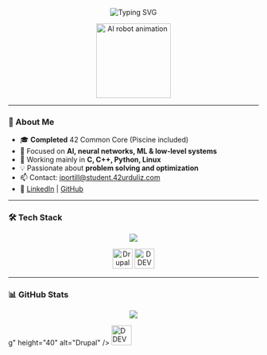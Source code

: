 <p align="center">
    <img src="https://readme-typing-svg.herokuapp.com?font=Fira+Code&size=24&pause=1000&center=true&vCenter=true&width=435&lines=Hi+there!+I'm+Iker+%F0%9F%91%8B;AI+focused+developer+from+Bilbao;42+Urduliz+graduate+%F0%9F%8E%93;C%2C+Python+%26+Low-Level+enthusiast" alt="Typing SVG" />
  </p>
  
  <div align="center">
    <img src="https://raw.githubusercontent.com/kyoz/pixel-art-gif/master/robot.gif" width="150" alt="AI robot animation"/>
  </div>
  
  ---
  
  ### 🧠 About Me
  - 🎓 **Completed** 42 Common Core (Piscine included)
  - 🤖 Focused on **AI, neural networks, ML & low-level systems**
  - 🧰 Working mainly in **C, C++, Python, Linux**
  - 💡 Passionate about **problem solving and optimization**
  - 📫 Contact: iportill@student.42urduliz.com  
  - 🔗 [LinkedIn](https://www.linkedin.com/in/iker-portillo/) | [GitHub](https://github.com/Iportill2)
  
  ---
  
  ### 🛠️ Tech Stack
  <p align="center">
    <img src="https://skillicons.dev/icons?i=c,cpp,python,linux,git,github,vscode,docker,django,postman,html,bootstrap,bash,mysql" />
  </p>
  
  <!-- Iconos adicionales que no están en skillicons -->
  <p align="center">
    <!-- Drupal icon -->
    <img src="https://www.drupal.org/sites/default/files/druplicon-small.png](https://images.seeklogo.com/logo-png/40/1/drupal-logo-png_seeklogo-407543.png" height="40" alt="Drupal" />
    <!-- DDEV icon -->
     <img src="https://www.drupal.org/files/styles/grid-2-2x-square/public/announcements/DDEV.png?itok=6wqhC_DG" height="40" alt="DDEV" />
  </p>
  
  ---
  
  ### 📊 GitHub Stats
  <p align="center">
    <img src="https://github-readme-stats.vercel.app/api/top-langs/?username=Iportill2&layout=compact&theme=radical" />
  </p>
  g" height="40" alt="Drupal" />
    <!-- DDEV icon -->
    <img src="https://ddev.readthedocs.io/en/stable/_static/ddev-logo.png" height="40" alt="DDEV" />
  </p>
  

  

